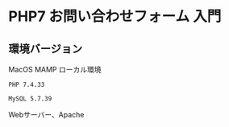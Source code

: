 # PHP7 お問い合わせフォーム 入門

## 環境バージョン

MacOS MAMP ローカル環境

```
PHP 7.4.33
```

```
MySQL 5.7.39
```

Webサーバー、Apache


